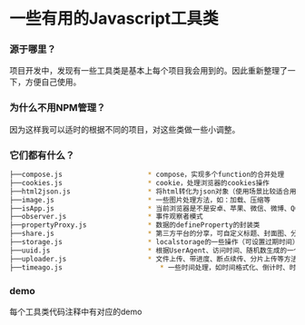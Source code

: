 # 一些有用的Javascript工具类

### 源于哪里？
项目开发中，发现有一些工具类是基本上每个项目我会用到的。因此重新整理了一下，方便自己使用。

### 为什么不用NPM管理？
因为这样我可以适时的根据不同的项目，对这些类做一些小调整。

### 它们都有什么？

```bash
├──compose.js                     * compose，实现多个function的合并处理
├──cookies.js                     * cookie，处理浏览器的cookies操作
├──html2json.js                   * 将html转化为json对象（使用场景比较适合用于服务端如node）
├──image.js                       * 一些图片处理方法，如：加载、压缩等
├──isApp.js                       * 当前浏览器是不是安卓、苹果、微信、微博、QQ等
├──observer.js                    * 事件观察者模式
├──propertyProxy.js               * 数据的defineProperty的封装类
├──share.js                       * 第三方平台的分享，可自定义标题、封面图、分享链接等（微信、QQ、微博）
├──storage.js                     * localstorage的一些操作（可设置过期时间）
├──uuid.js                        * 根据UserAgent、访问时间、随机数生成的一个唯一值
├──uploader.js                    * 文件上传、带进度、断点续传、分片上传等方法
├──timeago.js                        * 一些时间处理，如时间格式化、倒计时、时间间隔等等
```

### demo
每个工具类代码注释中有对应的demo